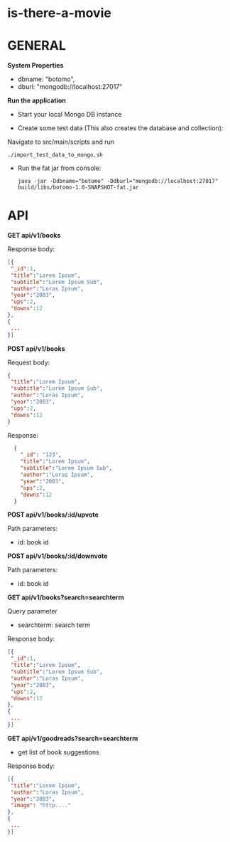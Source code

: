 # is-there-a-movie

GENERAL
=======

**System Properties**

- dbname: "botomo",
- dburl:  "mongodb://localhost:27017" 

**Run the application**

- Start your local Mongo DB instance

- Create some test data (This also creates the database and collection):

Navigate to src/main/scripts and run

  ```shell
  ./import_test_data_to_mongo.sh
  ```

- Run the fat jar from console:

  ```shell
  java -jar -Ddbname="botomo" -Ddburl="mongodb://localhost:27017" build/libs/botomo-1.0-SNAPSHOT-fat.jar
  ```

API
===
**GET api/v1/books**
 
Response body:
   ```json
  [{
    "_id":1,
    "title":"Lorem Ipsum",
    "subtitle":"Lorem Ipsum Sub",
    "author":"Loras Ipsum",
    "year":"2003",
    "ups":2,
    "downs":12
  },
  {
    ...
  }]
  ```

**POST api/v1/books**
 
Request body:
   ```json
  {
    "title":"Lorem Ipsum",
    "subtitle":"Lorem Ipsum Sub",
    "author":"Loras Ipsum",
    "year":"2003",
    "ups":2,
    "downs":12
  }
  ```

  Response:
  ```json
    {
      "_id": "123",
      "title":"Lorem Ipsum",
      "subtitle":"Lorem Ipsum Sub",
      "author":"Loras Ipsum",
      "year":"2003",
      "ups":2,
      "downs":12
    }
  ```

**POST api/v1/books/:id/upvote**

Path parameters:
- id: book id

**POST api/v1/books/:id/downvote**

Path parameters:
- id: book id

**GET api/v1/books?search=searchterm**

Query parameter
- searchterm: search term

Response body:
   ```json
  [{
    "_id":1,
    "title":"Lorem Ipsum",
    "subtitle":"Lorem Ipsum Sub",
    "author":"Loras Ipsum",
    "year":"2003",
    "ups":2,
    "downs":12
  },
  {
    ...
  }]
  ```
  
**GET api/v1/goodreads?search=searchterm**
  
  - get list of book suggestions

Response body:
   ```json
  [{
    "title":"Lorem Ipsum",
    "author":"Loras Ipsum",
    "year":"2003",
    "image": "http...."
  },
  {
    ...
  }]
  ```